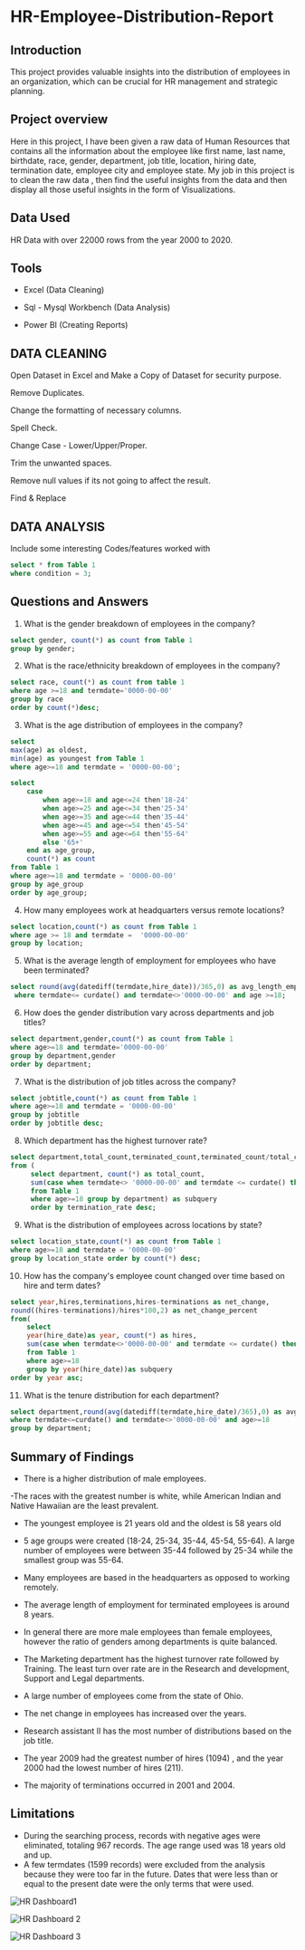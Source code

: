 # HR-Employee-Distribution-Report

## Introduction

This project provides valuable insights into the distribution of employees in an organization, which can be crucial for HR management and strategic planning.

## Project overview

Here in this project, I have been given a raw data of Human Resources that contains all the information about the employee like first name, last name, birthdate, race, gender, department, job title, location, hiring date, termination date, employee city and employee state. My job in this project is to clean the raw data , then find the useful insights from the data and then display all those useful insights in the form of Visualizations.

## Data Used

 HR Data with over 22000 rows from the year 2000 to 2020.

 ## Tools
 
 - Excel (Data Cleaning)
   
 - Sql - Mysql Workbench (Data Analysis)
   
 - Power BI (Creating Reports)

## **DATA CLEANING**

Open Dataset in Excel and Make a Copy of Dataset for security purpose.

Remove Duplicates.

Change the formatting of necessary columns.

Spell Check.

Change Case - Lower/Upper/Proper.

Trim the unwanted spaces.

Remove null values if its not going to affect the result.

Find & Replace


## **DATA ANALYSIS**

Include some interesting Codes/features worked with

``` sql
select * from Table 1
where condition = 3;
```

## Questions and Answers

1. What is the gender breakdown of employees in the company?
``` sql
select gender, count(*) as count from Table 1
group by gender;
```

  
2. What is the race/ethnicity breakdown of employees in the company?
```sql
select race, count(*) as count from table 1
where age >=18 and termdate='0000-00-00'
group by race
order by count(*)desc;
```
 
3. What is the age distribution of employees in the company?
```sql
select 
max(age) as oldest,
min(age) as youngest from Table 1
where age>=18 and termdate = '0000-00-00';

select
	case 
		when age>=18 and age<=24 then'18-24'
		when age>=25 and age<=34 then'25-34'
		when age>=35 and age<=44 then'35-44'
        when age>=45 and age<=54 then'45-54'
        when age>=55 and age<=64 then'55-64'
        else '65+'
	end as age_group,
    count(*) as count
from Table 1
where age>=18 and termdate = '0000-00-00'
group by age_group
order by age_group;
```


4. How many employees work at headquarters versus remote locations?
```sql
select location,count(*) as count from Table 1 
where age >= 18 and termdate =  '0000-00-00'
group by location;
```



5. What is the average length of employment for employees who have been terminated?
```sql
select round(avg(datediff(termdate,hire_date))/365,0) as avg_length_employment from Table 1
 where termdate<= curdate() and termdate<>'0000-00-00' and age >=18;
```
 
6. How does the gender distribution vary across departments and job titles?
```sql
select department,gender,count(*) as count from Table 1
where age>=18 and termdate='0000-00-00'
group by department,gender
order by department;
```
 
 
7. What is the distribution of job titles across the company?
```sql
select jobtitle,count(*) as count from Table 1
where age>=18 and termdate = '0000-00-00'
group by jobtitle
order by jobtitle desc;
```

 
8. Which department has the highest turnover rate?
```sql
select department,total_count,terminated_count,terminated_count/total_count as termination_rate
from (
	 select department, count(*) as total_count,
     sum(case when termdate<> '0000-00-00' and termdate <= curdate() then 1 else 0 end) as terminated_count
	 from Table 1
     where age>=18 group by department) as subquery
     order by termination_rate desc;
```

9. What is the distribution of employees across locations by state?
```sql
select location_state,count(*) as count from Table 1
where age>=18 and termdate = '0000-00-00'
group by location_state order by count(*) desc;
```
   
10. How has the company's employee count changed over time based on hire and term dates?
```sql
select year,hires,terminations,hires-terminations as net_change,
round((hires-terminations)/hires*100,2) as net_change_percent 
from(
	select 
	year(hire_date)as year, count(*) as hires, 
	sum(case when termdate<>'0000-00-00' and termdate <= curdate() then 1 else 0 end)as terminations
	from Table 1
	where age>=18
	group by year(hire_date))as subquery
order by year asc;
```
   
11. What is the tenure distribution for each department?
```sql
select department,round(avg(datediff(termdate,hire_date)/365),0) as avg_tenure from Table 1
where termdate<=curdate() and termdate<>'0000-00-00' and age>=18
group by department;
```

## Summary of Findings

 - There is a higher distribution of male employees.
   
 -The races with the greatest number is white, while American Indian and Native Hawaiian are the least prevalent.
   
 - The youngest employee is 21 years old and the oldest is 58 years old
   
 - 5 age groups were created (18-24, 25-34, 35-44, 45-54, 55-64). A large number of employees were between 35-44 followed by 25-34 while the smallest group was 55-64.
   
 - Many employees are based in the headquarters as opposed to working remotely.
   
 - The average length of employment for terminated employees is around 8 years.
   
 - In general there are more male employees than female employees, however the ratio of genders among departments is quite balanced.
   
 - The Marketing department has the highest turnover rate followed by Training. The least turn over rate are in the Research and development, Support and Legal departments.
   
 - A large number of employees come from the state of Ohio.
   
 - The net change in employees has increased over the years.

 - Research assistant II has the most number of distributions based on the job title.
   
- The year 2009 had the greatest number of hires (1094) , and the year 2000 had the lowest number of hires (211).

- The majority of terminations occurred in 2001 and 2004. 

## Limitations

- During the searching process, records with negative ages were eliminated, totaling 967 records. The age range used was 18 years old and up.
- A few termdates (1599 records) were excluded from the analysis because they were too far in the future. Dates that were less than or equal to the present date were the only terms that were used.


![HR Dashboard1](https://github.com/nansa93/HR-Employee-Distribution-Report/assets/166003206/822f909c-e0d8-4c63-be12-3ecb47540cd2)


![HR Dashboard 2](https://github.com/nansa93/HR-Employee-Distribution-Report/assets/166003206/c7826fd2-68d8-428e-beaa-6a04aad2d509)


![HR Dashboard 3](https://github.com/nansa93/HR-Employee-Distribution-Report/assets/166003206/25e2bc9b-4545-4069-b741-fa4e2493cd9f)












